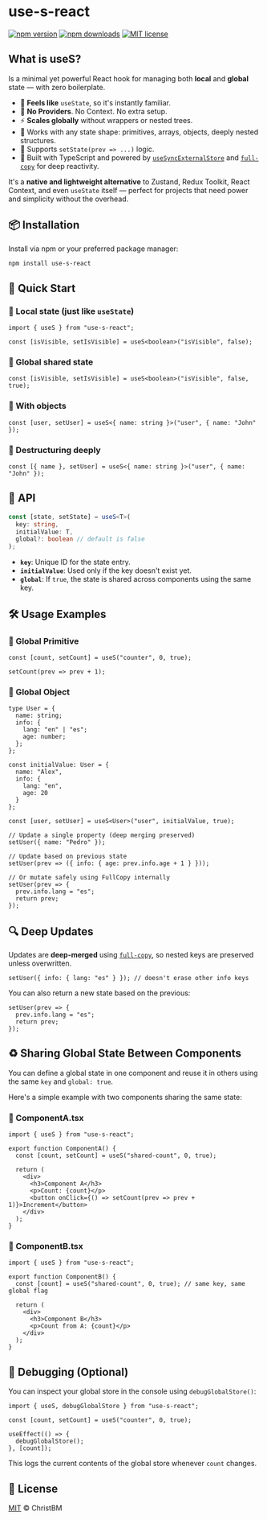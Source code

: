 # use-s-react

[![npm version](https://img.shields.io/npm/v/use-s-react?color=blue)](https://www.npmjs.com/package/use-s-react)
[![npm downloads](https://img.shields.io/npm/dm/use-s-react.svg)](https://www.npmjs.com/package/use-s-react)
[![MIT license](https://img.shields.io/npm/l/use-s-react.svg)](./LICENSE)

## What is useS?

Is a minimal yet powerful React hook for managing both **local** and **global** state — with zero boilerplate.

- 🧠 **Feels like** `useState`, so it's instantly familiar.
- 🚫 **No Providers**. No Context. No extra setup.
- ⚡ **Scales globally** without wrappers or nested trees.
- 🧩 Works with any state shape: primitives, arrays, objects, deeply nested structures.
- 🔁 Supports `setState(prev => ...)` logic.
- 🧼 Built with TypeScript and powered by [`useSyncExternalStore`](https://react.dev/reference/react/useSyncExternalStore) and [`full-copy`](https://www.npmjs.com/package/full-copy) for deep reactivity.

It's a **native and lightweight alternative** to Zustand, Redux Toolkit, React Context, and even `useState` itself — perfect for projects that need power and simplicity without the overhead.


## 📦 Installation

Install via npm or your preferred package manager:

```bash
npm install use-s-react
```

## 🚀 Quick Start

### 🔸 Local state (just like `useState`)

```tsx
import { useS } from "use-s-react";

const [isVisible, setIsVisible] = useS<boolean>("isVisible", false);
```

### 🔸 Global shared state

```tsx
const [isVisible, setIsVisible] = useS<boolean>("isVisible", false, true);
```

### 🔸 With objects

```tsx
const [user, setUser] = useS<{ name: string }>("user", { name: "John" });
```

### 🔸 Destructuring deeply

```tsx
const [{ name }, setUser] = useS<{ name: string }>("user", { name: "John" });
```

## 🧩 API

```ts
const [state, setState] = useS<T>(
  key: string,
  initialValue: T,
  global?: boolean // default is false
);
```

- **`key`**: Unique ID for the state entry.
- **`initialValue`**: Used only if the key doesn't exist yet.
- **`global`**: If `true`, the state is shared across components using the same key.

## 🛠️ Usage Examples

### 🔢 Global Primitive

```tsx
const [count, setCount] = useS("counter", 0, true);

setCount(prev => prev + 1);
```

### 🧍 Global Object

```tsx
type User = {
  name: string;
  info: {
    lang: "en" | "es";
    age: number;
  };
};

const initialValue: User = {
  name: "Alex",
  info: {
    lang: "en",
    age: 20
  }
};

const [user, setUser] = useS<User>("user", initialValue, true);

// Update a single property (deep merging preserved)
setUser({ name: "Pedro" });

// Update based on previous state
setUser(prev => ({ info: { age: prev.info.age + 1 } }));

// Or mutate safely using FullCopy internally
setUser(prev => {
  prev.info.lang = "es";
  return prev;
});
```

## 🔍 Deep Updates

Updates are **deep-merged** using [`full-copy`](https://www.npmjs.com/package/full-copy), so nested keys are preserved unless overwritten.

```tsx
setUser({ info: { lang: "es" } }); // doesn't erase other info keys
```

You can also return a new state based on the previous:

```tsx
setUser(prev => {
  prev.info.lang = "es";
  return prev;
});
```

## ♻️ Sharing Global State Between Components

You can define a global state in one component and reuse it in others using the same `key` and `global: true`.

Here's a simple example with two components sharing the same state:

### 🔸 ComponentA.tsx

```tsx
import { useS } from "use-s-react";

export function ComponentA() {
  const [count, setCount] = useS("shared-count", 0, true);

  return (
    <div>
      <h3>Component A</h3>
      <p>Count: {count}</p>
      <button onClick={() => setCount(prev => prev + 1)}>Increment</button>
    </div>
  );
}
```

### 🔸 ComponentB.tsx

```tsx
import { useS } from "use-s-react";

export function ComponentB() {
  const [count] = useS("shared-count", 0, true); // same key, same global flag

  return (
    <div>
      <h3>Component B</h3>
      <p>Count from A: {count}</p>
    </div>
  );
}
```

## 🧪 Debugging (Optional)

You can inspect your global store in the console using `debugGlobalStore()`:

```tsx
import { useS, debugGlobalStore } from "use-s-react";

const [count, setCount] = useS("counter", 0, true);

useEffect(() => {
  debugGlobalStore();
}, [count]);
```

This logs the current contents of the global store whenever `count` changes.


## 📜 License

[MIT](./LICENSE) © ChristBM
